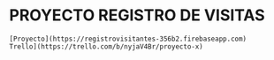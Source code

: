 # PROYECTO REGISTRO DE VISITAS

    [Proyecto](https://registrovisitantes-356b2.firebaseapp.com)
    Trello](https://trello.com/b/nyjaV4Br/proyecto-x)

